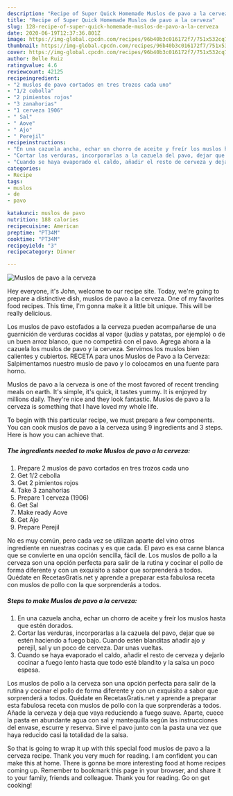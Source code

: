 ```yaml
---
description: "Recipe of Super Quick Homemade Muslos de pavo a la cerveza"
title: "Recipe of Super Quick Homemade Muslos de pavo a la cerveza"
slug: 128-recipe-of-super-quick-homemade-muslos-de-pavo-a-la-cerveza
date: 2020-06-19T12:37:36.801Z
image: https://img-global.cpcdn.com/recipes/96b40b3c016172f7/751x532cq70/muslos-de-pavo-a-la-cerveza-foto-principal.jpg
thumbnail: https://img-global.cpcdn.com/recipes/96b40b3c016172f7/751x532cq70/muslos-de-pavo-a-la-cerveza-foto-principal.jpg
cover: https://img-global.cpcdn.com/recipes/96b40b3c016172f7/751x532cq70/muslos-de-pavo-a-la-cerveza-foto-principal.jpg
author: Belle Ruiz
ratingvalue: 4.6
reviewcount: 42125
recipeingredient:
- "2 muslos de pavo cortados en tres trozos cada uno"
- "1/2 cebolla"
- "2 pimientos rojos"
- "3 zanahorias"
- "1 cerveza 1906"
- " Sal"
- " Aove"
- " Ajo"
- " Perejil"
recipeinstructions:
- "En una cazuela ancha, echar un chorro de aceite y freír los muslos hasta que estén dorados."
- "Cortar las verduras, incorporarlas a la cazuela del pavo, dejar que se estén haciendo a fuego bajo. Cuando estén blanditas añadir ajo y perejil, sal y un poco de cerveza. Dar unas vueltas."
- "Cuando se haya evaporado el caldo, añadir el resto de cerveza y dejarlo cocinar a fuego lento hasta que todo esté blandito y la salsa un poco espesa."
categories:
- Recipe
tags:
- muslos
- de
- pavo

katakunci: muslos de pavo 
nutrition: 188 calories
recipecuisine: American
preptime: "PT34M"
cooktime: "PT34M"
recipeyield: "3"
recipecategory: Dinner

---
```



![Muslos de pavo a la cerveza](https://img-global.cpcdn.com/recipes/96b40b3c016172f7/751x532cq70/muslos-de-pavo-a-la-cerveza-foto-principal.jpg)

Hey everyone, it's John, welcome to our recipe site. Today, we're going to prepare a distinctive dish, muslos de pavo a la cerveza. One of my favorites food recipes. This time, I'm gonna make it a little bit unique. This will be really delicious.

Los muslos de pavo estofados a la cerveza pueden acompañarse de una guarnición de verduras cocidas al vapor (judías y patatas, por ejemplo) o de un buen arroz blanco, que no competirá con el pavo. Agrega ahora a la cazuela los muslos de pavo y la cerveza. Servimos los muslos bien calientes y cubiertos. RECETA para unos Muslos de Pavo a la Cerveza: Salpimentamos nuestro muslo de pavo y lo colocamos en una fuente para horno.

Muslos de pavo a la cerveza is one of the most favored of recent trending meals on earth. It's simple, it's quick, it tastes yummy. It is enjoyed by millions daily. They're nice and they look fantastic. Muslos de pavo a la cerveza is something that I have loved my whole life.


To begin with this particular recipe, we must prepare a few components. You can cook muslos de pavo a la cerveza using 9 ingredients and 3 steps. Here is how you can achieve that.

<!--inarticleads1-->

##### The ingredients needed to make Muslos de pavo a la cerveza:

1. Prepare 2 muslos de pavo cortados en tres trozos cada uno
1. Get 1/2 cebolla
1. Get 2 pimientos rojos
1. Take 3 zanahorias
1. Prepare 1 cerveza (1906)
1. Get  Sal
1. Make ready  Aove
1. Get  Ajo
1. Prepare  Perejil


No es muy común, pero cada vez se utilizan aparte del vino otros ingrediente en nuestras cocinas y es que cada. El pavo es esa carne blanca que se convierte en una opción sencilla, fácil de. Los muslos de pollo a la cerveza son una opción perfecta para salir de la rutina y cocinar el pollo de forma diferente y con un exquisito a sabor que sorprenderá a todos. Quédate en RecetasGratis.net y aprende a preparar esta fabulosa receta con muslos de pollo con la que sorprenderás a todos. 

<!--inarticleads2-->

##### Steps to make Muslos de pavo a la cerveza:

1. En una cazuela ancha, echar un chorro de aceite y freír los muslos hasta que estén dorados.
1. Cortar las verduras, incorporarlas a la cazuela del pavo, dejar que se estén haciendo a fuego bajo. Cuando estén blanditas añadir ajo y perejil, sal y un poco de cerveza. Dar unas vueltas.
1. Cuando se haya evaporado el caldo, añadir el resto de cerveza y dejarlo cocinar a fuego lento hasta que todo esté blandito y la salsa un poco espesa.


Los muslos de pollo a la cerveza son una opción perfecta para salir de la rutina y cocinar el pollo de forma diferente y con un exquisito a sabor que sorprenderá a todos. Quédate en RecetasGratis.net y aprende a preparar esta fabulosa receta con muslos de pollo con la que sorprenderás a todos. Añade la cerveza y deja que vaya reduciendo a fuego suave. Aparte, cuece la pasta en abundante agua con sal y mantequilla según las instrucciones del envase, escurre y reserva. Sirve el pavo junto con la pasta una vez que haya reducido casi la totalidad de la salsa. 

So that is going to wrap it up with this special food muslos de pavo a la cerveza recipe. Thank you very much for reading. I am confident you can make this at home. There is gonna be more interesting food at home recipes coming up. Remember to bookmark this page in your browser, and share it to your family, friends and colleague. Thank you for reading. Go on get cooking!
